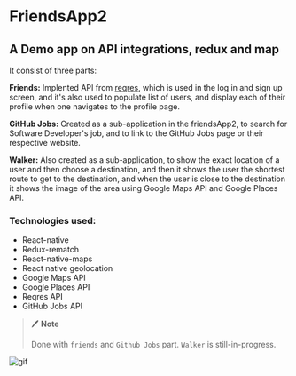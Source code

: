 # FriendsApp2

## A Demo app on API integrations, redux and map
It consist of three parts:

**Friends:** Implented API from [reqres](reqres.in), which is used in the log in and sign up screen, and it's also used to populate list of users, and display each of their profile when one navigates to the profile page.

**GitHub Jobs:** Created as a sub-application in the friendsApp2, to search for Software Developer's job, and to link to the GitHub Jobs page or their respective website.

**Walker:** Also created as a sub-application, to show the exact location of a user and then choose a destination, and then it shows the user the shortest route to get to the destination, and when the user is close to the destination it shows the image of the area using Google Maps API and Google Places API.

### Technologies used:
- React-native
- Redux-rematch
- React-native-maps
- React native geolocation
- Google Maps API
- Google Places API
- Reqres API
- GitHub Jobs API

>  :pen: **Note**
>
> Done with `friends` and `Github Jobs` part. `Walker` is still-in-progress.

![gif](https://i.ibb.co/HTSx2kz/ezgif-com-video-to-gif-2.gif)
